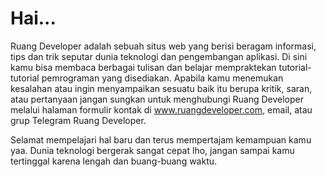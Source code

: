 # Hai...

Ruang Developer adalah sebuah situs web yang berisi beragam informasi, tips dan trik seputar dunia teknologi dan pengembangan aplikasi. Di sini kamu bisa membaca berbagai tulisan dan belajar mempraktekan tutorial-tutorial pemrograman yang disediakan. Apabila kamu menemukan kesalahan atau ingin menyampaikan sesuatu baik itu berupa kritik, saran, atau pertanyaan jangan sungkan untuk menghubungi Ruang Developer melalui halaman formulir kontak di www.ruangdeveloper.com, email, atau grup Telegram Ruang Developer.

Selamat mempelajari hal baru dan terus mempertajam kemampuan kamu yaa. Dunia teknologi bergerak sangat cepat lho, jangan sampai kamu tertinggal karena lengah dan buang-buang waktu.